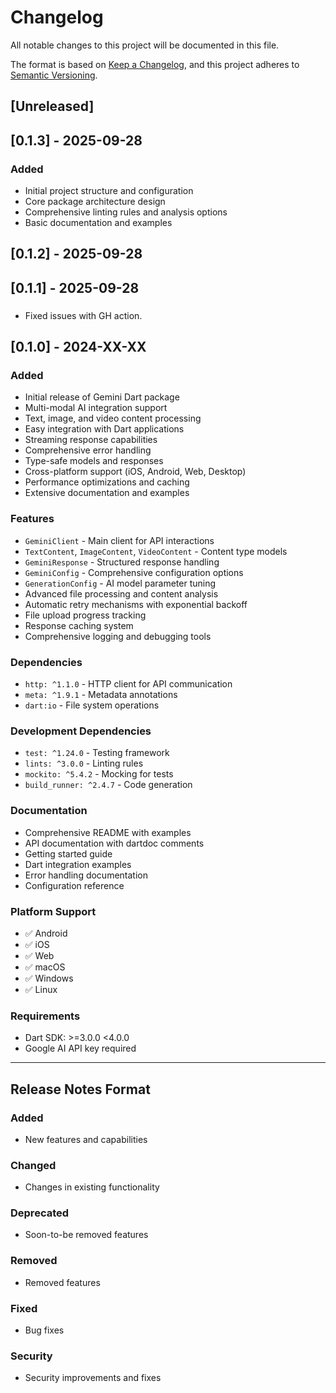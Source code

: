 # Changelog

All notable changes to this project will be documented in this file.

The format is based on [Keep a Changelog](https://keepachangelog.com/en/1.0.0/),
and this project adheres to [Semantic Versioning](https://semver.org/spec/v2.0.0.html).

## [Unreleased]

## [0.1.3] - 2025-09-28

### Added

- Initial project structure and configuration
- Core package architecture design
- Comprehensive linting rules and analysis options
- Basic documentation and examples

## [0.1.2] - 2025-09-28

## [0.1.1] - 2025-09-28

###

- Fixed issues with GH action.

## [0.1.0] - 2024-XX-XX

### Added

- Initial release of Gemini Dart package
- Multi-modal AI integration support
- Text, image, and video content processing
- Easy integration with Dart applications
- Streaming response capabilities
- Comprehensive error handling
- Type-safe models and responses
- Cross-platform support (iOS, Android, Web, Desktop)
- Performance optimizations and caching
- Extensive documentation and examples

### Features

- `GeminiClient` - Main client for API interactions
- `TextContent`, `ImageContent`, `VideoContent` - Content type models
- `GeminiResponse` - Structured response handling
- `GeminiConfig` - Comprehensive configuration options
- `GenerationConfig` - AI model parameter tuning
- Advanced file processing and content analysis
- Automatic retry mechanisms with exponential backoff
- File upload progress tracking
- Response caching system
- Comprehensive logging and debugging tools

### Dependencies

- `http: ^1.1.0` - HTTP client for API communication
- `meta: ^1.9.1` - Metadata annotations
- `dart:io` - File system operations

### Development Dependencies

- `test: ^1.24.0` - Testing framework
- `lints: ^3.0.0` - Linting rules
- `mockito: ^5.4.2` - Mocking for tests
- `build_runner: ^2.4.7` - Code generation

### Documentation

- Comprehensive README with examples
- API documentation with dartdoc comments
- Getting started guide
- Dart integration examples
- Error handling documentation
- Configuration reference

### Platform Support

- ✅ Android
- ✅ iOS
- ✅ Web
- ✅ macOS
- ✅ Windows
- ✅ Linux

### Requirements

- Dart SDK: >=3.0.0 <4.0.0
- Google AI API key required

---

## Release Notes Format

### Added

- New features and capabilities

### Changed

- Changes in existing functionality

### Deprecated

- Soon-to-be removed features

### Removed

- Removed features

### Fixed

- Bug fixes

### Security

- Security improvements and fixes
